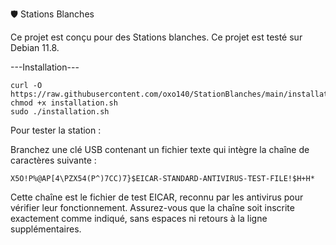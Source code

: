 🛡️ Stations Blanches

Ce projet est conçu pour des Stations blanches.
Ce projet est testé sur Debian 11.8.

---Installation---
```
curl -O https://raw.githubusercontent.com/oxo140/StationBlanches/main/installation.sh
chmod +x installation.sh
sudo ./installation.sh
```

Pour tester la station :

Branchez une clé USB contenant un fichier texte qui intègre la chaîne de caractères suivante :
```
X5O!P%@AP[4\PZX54(P^)7CC)7}$EICAR-STANDARD-ANTIVIRUS-TEST-FILE!$H+H*
```
Cette chaîne est le fichier de test EICAR, reconnu par les antivirus pour vérifier leur fonctionnement.
Assurez-vous que la chaîne soit inscrite exactement comme indiqué, sans espaces ni retours à la ligne supplémentaires.
